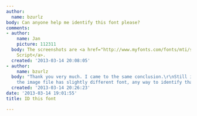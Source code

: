 ```yaml
---
author:
  name: bzurlz
body: Can anyone help me identify this font please?
comments:
- author:
    name: Jan
    picture: 112311
  body: The screenshots are <a href="http://www.myfonts.com/fonts/mti/script-mt/">Monotype
    Script</a>.
  created: '2013-03-14 20:08:05'
- author:
    name: bzurlz
  body: "Thank you very much. I came to the same conclusion.\r\nStill it seems that
    the image file has slightly different font, any way to identify that as well?\r\n"
  created: '2013-03-14 20:26:23'
date: '2013-03-14 19:01:55'
title: ID this font

---
```


